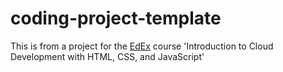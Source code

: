 # coding-project-template

This is from a project for the [EdEx](https://www.edx.org/) course 'Introduction to Cloud Development with HTML, CSS, and JavaScript'
